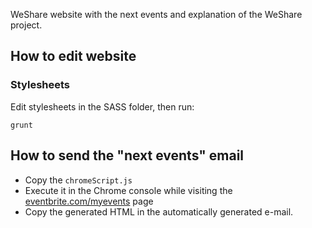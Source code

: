 WeShare website with the next events and explanation of the WeShare project.

## How to edit website

### Stylesheets

Edit stylesheets in the SASS folder, then run:

```
grunt
```

## How to send the "next events" email

* Copy the `chromeScript.js`
* Execute it in the Chrome console while visiting the [eventbrite.com/myevents](https://www.eventbrite.com/myevents/) page
* Copy the generated HTML in the automatically generated e-mail.